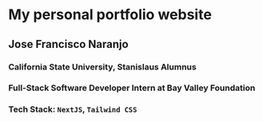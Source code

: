 # My personal portfolio website

## Jose Francisco Naranjo

### California State University, Stanislaus Alumnus
### Full-Stack Software Developer Intern at Bay Valley Foundation

### Tech Stack: `NextJS`, `Tailwind CSS`